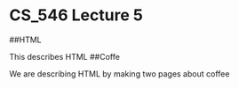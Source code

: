 # CS_546 Lecture 5

##HTML

This describes HTML
##Coffe

We are describing HTML by making two pages about coffee
